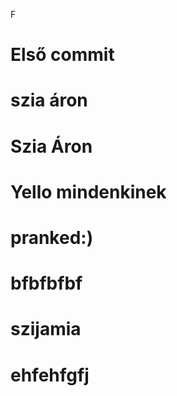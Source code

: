 F
# Első commit
# szia áron
# Szia Áron
# Yello mindenkinek
# pranked:)
# bfbfbfbf
# szijamia
# ehfehfgfj